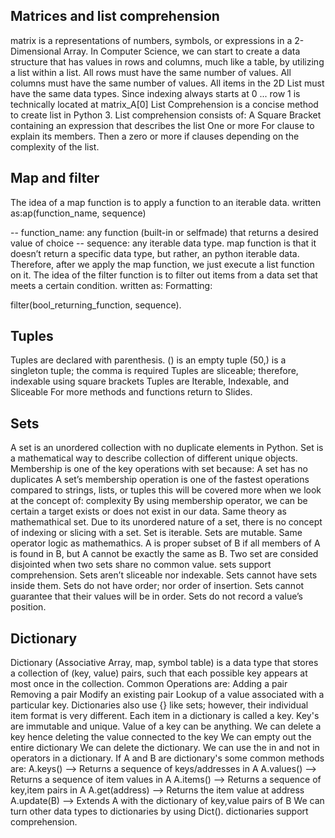 ## Matrices and list comprehension
matrix is a representations of numbers, symbols, or expressions in a 2-Dimensional Array.
In Computer Science, we can start to create a data structure that has values in rows and columns, much like a table, by utilizing a list within a list.
All rows must have the same number of values.
All columns must have the same number of values.
All items in the 2D List must have the same data types.
Since indexing always starts at 0 ... row 1 is technically located at matrix_A[0]
List Comprehension is a concise method to create list in Python 3.
List comprehension consists of:
A Square Bracket containing an expression that describes the list
One or more For clause to explain its members.
Then a zero or more if clauses depending on the complexity of the list.
## Map and filter
The idea of a map function is to apply a function to an iterable data.
written as:ap(function_name, sequence)

-- function_name: any function (built-in or selfmade) that returns a desired value of choice
-- sequence: any iterable data type.
map function is that it doesn’t return a specific data type, but rather, an python iterable data. Therefore, after we apply the map function, we just execute a list function on it.
The idea of the filter function is to filter out items from a data set that meets a certain condition.
written as: Formatting:

filter(bool_returning_function, sequence).
## Tuples
Tuples are declared with parenthesis.
() is an empty tuple
(50,) is a singleton tuple; the comma is required
Tuples are sliceable; therefore, indexable using square brackets
Tuples are Iterable, Indexable, and Sliceable
For more methods and functions return to Slides.
## Sets
A set is an unordered collection with no duplicate elements in Python.
Set is a mathematical way to describe collection of different unique objects.
Membership is one of the key operations with set because:
A set has no duplicates
A set’s membership operation is one of the fastest operations compared to strings, lists, or tuples this will be covered more when we look at the concept of: complexity
By using membership operator, we can be certain a target exists or does not exist in our data.
Same theory as mathemathical set.
Due to its unordered nature of a set, there is no concept of indexing or slicing with a set.
Set is iterable.
Sets are mutable.
Same operator logic as mathemathics.
A is proper subset of B if all members of A is found in B, but A cannot be exactly the same as B.
Two set are consided disjointed when two sets share no common value.
 sets support comprehension.
 Sets aren’t sliceable nor indexable.
Sets cannot have sets inside them.
Sets do not have order; nor order of insertion.
Sets cannot guarantee that their values will be in order.
Sets do not record a value’s position.
## Dictionary
Dictionary (Associative Array, map, symbol table) is a data type that stores a collection of (key, value) pairs, such that each possible key appears at most once in the collection.
Common Operations are:
Adding a pair
Removing a pair
Modify an existing pair
Lookup of a value associated with a particular key.
Dictionaries also use {} like sets; however, their individual item format is very different.
Each item in a dictionary is called a key.
Key's are immutable and unique.
Value of a key can be anything.
We can delete a key hence deleting the value connected to the key
We can empty out the entire dictionary
We can delete the dictionary.
We can use the in and not in operators in a dictionary.
If A and B are dictionary's some common methods are:
A.keys() –> Returns a sequence of keys/addresses in A
A.values() –> Returns a sequence of item values in A
A.items() –> Returns a sequence of key,item pairs in A
A.get(address) –> Returns the item value at address
A.update(B) –> Extends A with the dictionary of key,value pairs of B
We can turn other data types to dictionaries by using Dict().
dictionaries support comprehension.






